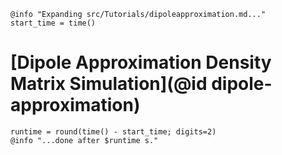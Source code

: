 ```@setup logging
@info "Expanding src/Tutorials/dipoleapproximation.md..."
start_time = time()
```

# [Dipole Approximation Density Matrix Simulation](@id dipole-approximation)

```@setup logging
runtime = round(time() - start_time; digits=2)
@info "...done after $runtime s."
```